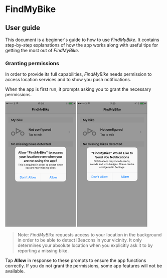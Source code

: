 # FindMyBike

## User guide

This document is a beginner's guide to how to use *FindMyBike*. It contains step-by-step explanations of how the app works along with useful tips for getting the most out of *FindMyBike*.

### Granting permissions

In order to provide its full capabilities, *FindMyBike* needs permission to access location services and to show you push notifications.

When the app is first run, it prompts asking you to grant the necessary permissions.

<img src="images/full/01.png" height="400">
<img src="images/full/02.png" height="400">

> Note: _FindMyBike_ requests access to your location in the background in order to be able to detect iBeacons in your vicinity. It only determines your absolute location when you explicitly ask it to by reporting a missing bike.

Tap **Allow** in response to these prompts to ensure the app functions correctly. If you do not grant the permissions, some app features will not be available.
